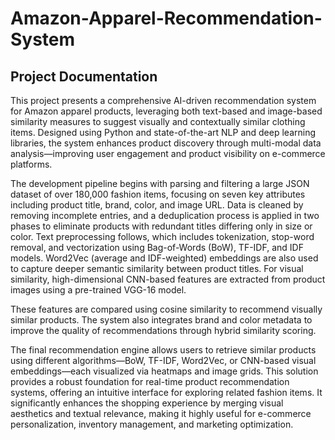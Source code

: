 # Amazon-Apparel-Recommendation-System
## Project Documentation
This project presents a comprehensive AI-driven recommendation system for Amazon apparel products, leveraging both text-based and image-based similarity measures to suggest visually and contextually similar clothing items. Designed using Python and state-of-the-art NLP and deep learning libraries, the system enhances product discovery through multi-modal data analysis—improving user engagement and product visibility on e-commerce platforms.

The development pipeline begins with parsing and filtering a large JSON dataset of over 180,000 fashion items, focusing on seven key attributes including product title, brand, color, and image URL. Data is cleaned by removing incomplete entries, and a deduplication process is applied in two phases to eliminate products with redundant titles differing only in size or color. Text preprocessing follows, which includes tokenization, stop-word removal, and vectorization using Bag-of-Words (BoW), TF-IDF, and IDF models. Word2Vec (average and IDF-weighted) embeddings are also used to capture deeper semantic similarity between product titles. For visual similarity, high-dimensional CNN-based features are extracted from product images using a pre-trained VGG-16 model. 

These features are compared using cosine similarity to recommend visually similar products. The system also integrates brand and color metadata to improve the quality of recommendations through hybrid similarity scoring.

The final recommendation engine allows users to retrieve similar products using different algorithms—BoW, TF-IDF, Word2Vec, or CNN-based visual embeddings—each visualized via heatmaps and image grids. This solution provides a robust foundation for real-time product recommendation systems, offering an intuitive interface for exploring related fashion items. It significantly enhances the shopping experience by merging visual aesthetics and textual relevance, making it highly useful for e-commerce personalization, inventory management, and marketing optimization.
